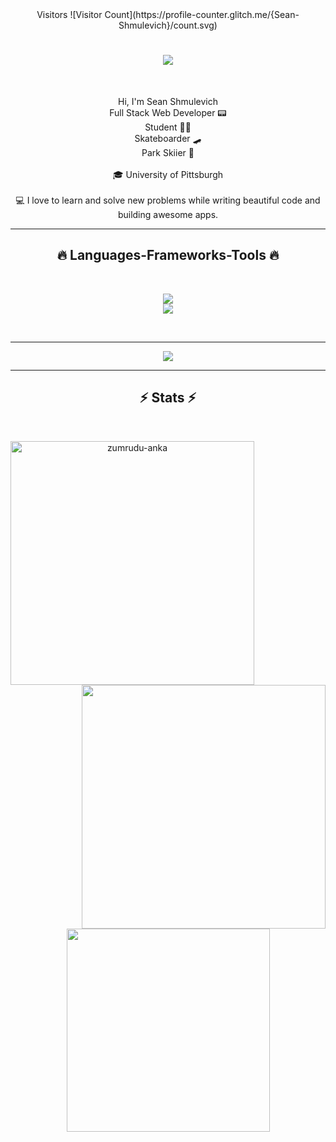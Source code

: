 <div align="center">
  Visitors
  ![Visitor Count](https://profile-counter.glitch.me/{Sean-Shmulevich}/count.svg)
</div>

<h1 align="center">
  <a href="https://git.io/typing-svg">
    <img src="https://readme-typing-svg.herokuapp.com/?lines=Hi+There!+👋;+I'm+Sean!;&center=true&size=30">
  </a>
</h1>

<br>
<p align="center">
  Hi, I'm Sean Shmulevich
  <br>
  Full Stack Web Developer 📟 
  <br>
  Student 👨‍💻
  <br>
  Skateboarder 🛹 
  <br>
  Park Skiier 🎿
  <br>
  <br>
  🎓 University of Pittsburgh</a>
  <br>
  <br>
  💻 I love to learn and solve new problems while writing beautiful code and building awesome apps.
</p>

<hr>
<h2 align="center">🔥 Languages-Frameworks-Tools 🔥</h2>
<br>
<p align="center">
  <a href="https://skillicons.dev">
    <img src="https://skillicons.dev/icons?i=git,react,nodejs,github,python,vue,javascript,css,wordpress" /><br>
    <img src="https://skillicons.dev/icons?i=flutter,docker,svelte,django,html,linux,vscode,vim" />

  </a>
</p>
<br>

<hr>

<div align="center">
  <img src="https://github-readme-activity-graph.cyclic.app/graph?username=Sean-Shmulevich&theme=react-dark" />
</div>

  <hr>

<h2 align="center">⚡ Stats ⚡</h2>
<br>
<p align=center>
  <div align=center>
    <a href="https://github.com/denvercoder1/github-readme-streak-stats" title="Go to Source">
      <img align="left" width=390 src="https://github-readme-streak-stats.herokuapp.com/?user=Sean-Shmulevich&theme=react&border=61dafb&hide_border=true" alt="zumrudu-anka" />
    </a>
    <a href="https://github.com/anuraghazra/github-readme-stats" title="Go to Source">
      <img align="right" width=390 src="https://github-readme-stats.vercel.app/api?username=Sean-Shmulevich&show_icons=true&theme=react&border_color=61dafb&hide_border=true" />
    </a>
  </div>
  <br><br><br><br><br><br><br><br><br>
  <div align=center>
    <a href="https://github.com/anuraghazra/github-readme-stats">
      <img width=325 align="center" src="https://github-readme-stats.vercel.app/api/top-langs/?username=Sean-Shmulevich&hide=c%23,powershell,Mathematica,Ruby,Objective-C,Objective-C%2b%2b,Cuda&title_color=61dafb&text_color=ffffff&icon_color=61dafb&bg_color=20232a&langs_count=8&layout=compact&border_color=61dafb&hide_border=true" />
    </a>
  </div>
</p>
